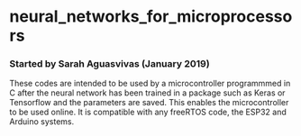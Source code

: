 # neural_networks_for_microprocessors
### Started by Sarah Aguasvivas (January 2019)

These codes are intended to be used by a microcontroller programmmed in C after the neural network has been trained in a package such as Keras or Tensorflow and the parameters are saved. This enables the microcontroller to be used online. It is compatible with any freeRTOS code, the ESP32 and Arduino systems. 

